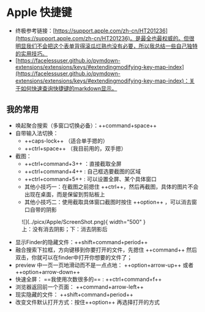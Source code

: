 # Apple 快捷键


- 终极参考链接：[https://support.apple.com/zh-cn/HT201236](https://support.apple.com/zh-cn/HT201236)。是最全也最权威的。但很明显我们不会把这个表单背得滚瓜烂熟也没有必要，所以我总结一些自己独特的实用技巧。
- [https://facelessuser.github.io/pymdown-extensions/extensions/keys/#extendingmodifying-key-map-index](https://facelessuser.github.io/pymdown-extensions/extensions/keys/#extendingmodifying-key-map-index)：关于如何快速查询快捷键的markdown显示。
  

## 我的常用

- 唤起聚合搜索（多窗口切换必备）：++command+space++
- 自带输入法切换：
    - ++caps-lock++ （适合单手摁的）
    - ++ctrl+space++ （我目前用的，双手摁）
- 截图：
    - ++ctrl+command+3++ ：直接截取全屏
    - ++ctrl+command+4++ : 自己框选要截图的区域
    - ++ctrl+command+5++ : 可以设置全屏、某个具体窗口
    - 其他小技巧一：在截图之前摁住 ++ctrl++，然后再截图，具体的图片不会出现在桌面，而是保留到剪贴板上
    - 其他小技巧二：使用截取具体窗口截图时按住 ++option++ ，可以消去窗口自带的阴影
  
<figure markdown>
  ![](../picx/Apple/ScreenShot.png){ width="500" }
  <figcaption>上：没有消去阴影；下：消去阴影后</figcaption>
</figure>


- 显示Finder的隐藏文件：++shift+command+period++
- 融合搜索下拉框，方向键移到你要打开的文件，先摁住 ++command++ 然后双击，你就可以在finder中打开你想要的文件了；
- preview 中一页一页地滑动而不是一点点地： ++option+arrow-up++ 或者 ++option+arrow-down++
- 快速全屏： ==我使用次数很多的== : ++ctrl+command+f++
- 浏览器返回前一个页面： ++command+arrow-left++
- 现实隐藏的文件： ++shift+command+period++
- 改变文件默认打开方式：按住++option++ 再选择打开的方式

